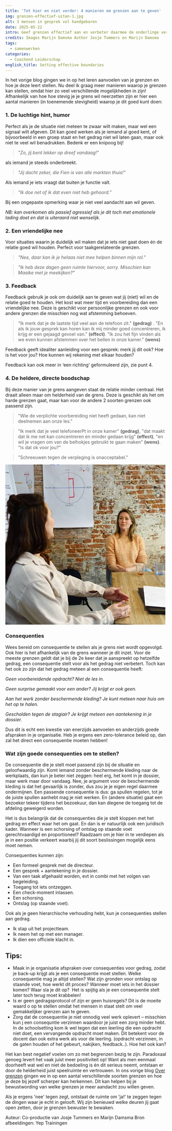 ```yaml
---
title: 'Tot hier en niet verder: 4 manieren om grenzen aan te geven'
img: grenzen-effectief-uiten-1.jpg
alt: 3 mensen in gesprek vol handgebaren
date: 2025-05-22
intro: Geef grenzen effectief aan en verbeter daarmee de onderlinge verhoudingen.
credits: Images Marijn Damsma Author Josje Tummers en Marijn Damsma
tags:
  - samenwerken
categories:
  - Coachend Leiderschap
english_title: Setting effective boundaries
---
```


In het vorige blog gingen we in op het leren aanvoelen van je grenzen en hoe je deze leert stellen. Nu deel ik graag meer manieren waarop je grenzen kan stellen, omdat hier zo veel verschillende mogelijkheden in zijn! Afhankelijk van hoe hoe stevig je je grens wil neerzetten zijn er hier een aantal manieren (in toenemende stevigheid) waarop je dit goed kunt doen:

### 1. De luchtige hint, humor

Perfect als je de situatie niet meteen te zwaar wilt maken, maar wel een signaal wilt afgeven. Dit kan goed werken als je iemand al goed kent, of bijvoorbeeld in een groep staat en het gedrag niet wil laten gaan, maar ook niet te veel wil benadrukken. Bedenk er een knipoog bij!

> _"Zo, jij bent lekker op dreef vandaag!"_

als iemand je steeds onderbreekt.

> _"Jij dacht zeker, die Fien is van alle markten thuis!"_

Als iemand je iets vraagt dat buiten je functie valt.

> _"Ik doe net of ik dat even niet heb gehoord.”_

Bij een ongepaste opmerking waar je niet veel aandacht aan wil geven.

_NB: kan overkomen als passief agressief als je dit toch met emotionele lading doet en dat is uiteraard niet wenselijk._

### 2. Een vriendelijke nee

Voor situaties waarin je duidelijk wil maken dat je iets niet gaat doen én de relatie goed wil houden. Perfect voor taakgerelateerde grenzen.

> _"Nee, daar kan ik je helaas niet mee helpen binnen mijn rol."_

> _"Ik heb deze dagen geen ruimte hiervoor, sorry. Misschien kan Maaike met je meekijken?"_

### 3. Feedback

Feedback gebruik je ook om duidelijk aan te geven wat jij (niet) wil en de relatie goed te houden. Het kost wat meer tijd en voorbereiding dan een vriendelijke nee. Deze is geschikt voor persoonlijke grenzen en ook voor andere grenzen die misschien nog wat afstemming behoeven.

> "Ik merk dat je de laatste tijd veel aan de telefoon zit." **(gedrag)** . "En als ik jouw gesprek kan horen kan ik mij minder goed concentreren, ik krijg er een gejaagd gevoel van." **(effect)**. "Ik zou het fijn vinden als we even kunnen afstemmen over het bellen in onze kamer." **(wens)**

Feedback geeft idealiter aanleiding voor een gesprek: merk jij dit ook? Hoe is het voor jou? Hoe kunnen wij rekening met elkaar houden?

Feedback kan ook meer in ‘een richting’ geformuleerd zijn, zie punt 4.

### 4. De heldere, directe boodschap

Bij deze manier van je grens aangeven staat de relatie minder centraal. Het draait alleen maar om helderheid van de grens. Deze is geschikt als het om harde grenzen gaat, maar kan voor de andere 2 soorten grenzen ook passend zijn.

> "Wie de verplichte voorbereiding niet heeft gedaan, kan niet deelnemen aan onze les."

> "Ik merk dat je veel telefoneerPt in onze kamer" **(gedrag)**, "dat maakt dat ik me net kan concentreren en minder gedaan krijg" **(effect)**, "en wil je vragen om van de belhokjes gebruikt te gaan maken" **(wens)**. "Is dat ok voor jou?"

> "Schreeuwen tegen de verpleging is onacceptabel."

![iemand geeft haar grens aan](./grenzen-effectief-uiten-2.jpg)

### Consequenties

Wees bereid om consequentie te stellen als je grens niet wordt opgevolgd. Ook hier is het afhankelijk van de grens wanneer je dit inzet. Voor de meeste grenzen geldt dat je bij de 2e keer dat je aanspreekt op hetzelfde gedrag, een consequentie stelt voor als het gedrag niet verbetert. Toch kan het ook zo zijn dat het gedrag meteen al een consequentie heeft:

_Geen voorbereidende opdracht? Niet de les in._

_Geen surprise gemaakt voor een ander? Jij krijgt er ook geen._

_Aan het werk zonder beschermende kleding? Je kunt meteen naar huis om het op te halen._

_Gescholden tegen de stagiair? Je krijgt meteen een aantekening in je dossier._

Dus dit is echt een kwestie van enerzijds aanvoelen en anderzijds goede afspraken in je organisatie. Heb je ergens een zero-tolerance beleid op, dan zal het direct een consequentie moeten hebben!

### Wat zijn goede consequenties om te stellen?

De consequentie die je stelt moet passend zijn bij de situatie en geloofwaardig zijn. Komt iemand zonder beschermende kleding naar de werkplaats, dan kun je beter niet zeggen: heel erg, het komt in je dossier, maar werk maar door vandaag. Nee, je argument voor de beschermende kleding is dat het gevaarlijk is zonder, dus zou je je eigen regel daarmee ondermijnen. Een passende consequentie is dus: ga spullen regelen, tot je de juiste spullen aanhebt mag je niet werken. En (andere situatie) gaat een bezoeker tekeer tijdens het bezoekuur, dan kan diegene de toegang tot de afdeling geweigerd worden.

Het is dus belangrijk dat de consequenties die je stelt kloppen met het gedrag en effect waar het om gaat. En dan is er natuurlijk ook een juridisch kader. Wanneer is een schorsing of ontslag op staande voet gerechtvaardigd en proportioneel? Raadzaam om je hier in te verdiepen als je in een positie verkeert waarbij jij dit soort beslissingen mogelijk eens moet nemen.

Consequenties kunnen zijn:

- Een formeel gesprek met de directeur.
- Een gesprek + aantekening in je dossier.
- Van een taak afgehaald worden, evt in combi met het volgen van begeleiding.
- Toegang tot iets ontzeggen.
- Een check-moment inlassen.
- Een schorsing.
- Ontslag (op staande voet).

Ook als je geen hierarchische verhouding hebt, kun je consequenties stellen aan gedrag.

- Ik stap uit het projectteam.
- Ik neem het op met een manager.
- Ik dien een officiele klacht in.

## Tips:

- Maak in je organisatie afspraken over consequenties voor gedrag, zodat je back-up krijgt als je een consequentie moet stellen. Welke consequentie mag je altijd stellen? Wat zijn gronden voor ontslag op staande voet, hoe werkt dit proces? Wanneer moet iets in het dossier komen? Waar sla je dit op?  Het is spijtig als je een consequentie stelt later toch terug moet krabbelen!
- Is er geen gedragsprotocol of zijn er geen huisregels? Dit is de moeite waard o op te stellen omdat het mensen in staat stelt om veel gemakkelijker grenzen aan te geven.
- Zorg dat de consequentie je niet onnodig veel werk oplevert – misschien kun j een consequntie verzinnen waardoor je juist een zorg minder hebt. In de schoolsetting kom ik wel tegen dat een leerling die een opdracht niet doet, een vervangende opdracht moet maken. Dit betekent voor de docent dan ook extra werk als voor de leerling. (opdracht verzinnen, in de gaten houden of het gebeurt, nakijken, feedback..). Hoe het ook kan?

Het kan best negatief voelen om zo met begrenzen bezig te zijn. Paradoxaal genoeg levert het vaak juist meer positiviteit op! Want als men eenmaal doorheeft wat wel en niet de bedoeling is én dit serieus neemt, ontstaan er door de helderheid juist speelruimte en vertrouwen. In ons vorige blog [Over grenzen](./over-grenzen) gingen we in op een aantal verschillende soorten grenzen en hoe je deze bij jezelf scherper kan herkennen. Dit kan helpen bij je bewustwording van welke grenzen je meer aandacht zou willen geven.

Als je ergens 'nee' tegen zegt, ontstaat de ruimte om 'ja!' te zeggen tegen de dingen waar je echt in gelooft. Wij zijn benieuwd welke deuren jij gaat open zetten, door je grenzen bewuster te bewaken.

Auteur: Co-productie van Josje Tummers en Marijn Damsma Bron afbeeldingen: Yep Trainingen
